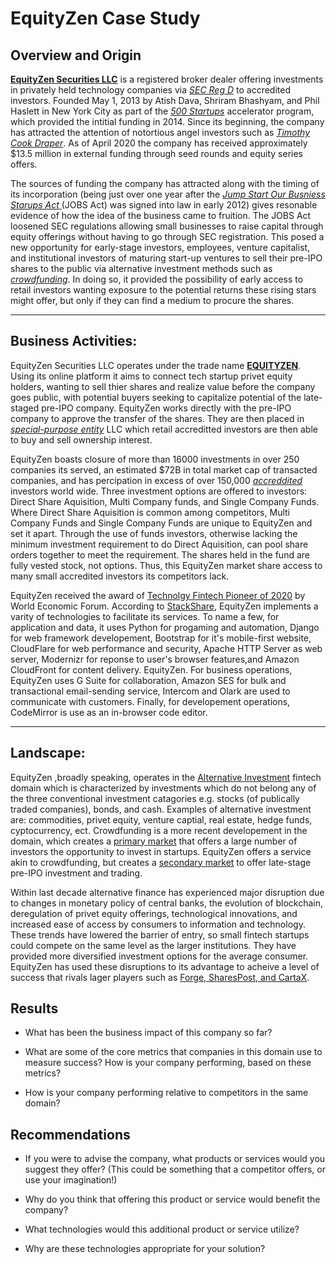 # EquityZen Case Study

## Overview and Origin

[**EquityZen Securities LLC**](https://brokercheck.finra.org/firm/summary/281820) is a registered broker dealer offering investments in privately held technology companies via [*SEC Reg D*](https://www.investopedia.com/terms/r/regulationd.asp) to accredited investors. Founded May 1, 2013 by Atish Dava, Shriram Bhashyam, and Phil Haslett in New York City as part of the [*500 Startups*](https://500.co/) accelerator program, which provided the intitial funding in 2014. Since its beginning, the company has attracted the attention of notortious angel investors such as [*Timothy Cook Draper*](https://en.wikipedia.org/wiki/Tim_Draper).  As of April 2020 the company has received approximately $13.5 million in external funding through seed rounds and equity series offers. 

 The sources of funding the company has attracted along with the timing of its incorporation (being  just over one year after the  [*Jump Start Our Busniess Starups Act*
](https://en.wikipedia.org/wiki/Jumpstart_Our_Business_Startups_Act) (JOBS Act)
was signed into law in early 2012) gives resonable evidence of how the idea of the business came to fruition.  The JOBS Act loosened SEC regulations allowing small businesses to raise capital through equity offerings without having to go through SEC registration. This posed a new opportunity for early-stage investors, employees, venture capitalist, and institutional investors of maturing start-up ventures to sell their pre-IPO shares to the public via alternative investment methods such as [*crowdfunding*](https://www.investopedia.com/terms/c/crowdfunding.asp).  In doing so, it provided the possibility of early access to retail investors wanting exposure to the potential returns these rising stars might offer, but only if they can find a medium to procure the shares.

---

## Business Activities:

EquityZen Securities LLC operates under the trade name [**EQUITYZEN**](https://equityzen.com/).  Using its online platform it aims to connect tech startup privet equity holders, wanting to sell thier shares and realize value before the company goes public, with potential buyers seeking to capitalize potential of the late-staged pre-IPO company.  EquityZen works directly with the pre-IPO company to approve the transfer of the shares. They are then placed in [*special-purpose entity*](https://en.wikipedia.org/wiki/Special-purpose_entity) LLC which retail accreditted investors are then able to buy and sell ownership interest.   

EquityZen boasts closure of more than 16000 investments in over 250 companies its served, an estimated $72B in total market cap of transacted companies, and has percipation in excess of over 150,000 [*accreddited*](https://www.investopedia.com/terms/a/accreditedinvestor.asp) investors world wide. Three investment options are offered to investors: Direct Share Aquisition, Multi Company funds, and Single Company Funds.  Where Direct Share Aquisition is common among competitors, Multi Company Funds and Single Company Funds are unique to EquityZen and set it apart.  Through the use of funds investors, otherwise lacking the minimum investment requirement to do Direct Aquisition, can pool share orders together to meet the requirement. The shares held in the fund are fully vested stock, not options.  Thus, this EquityZen market share access to many small accredited investors its competitors lack. 

EquityZen received the award of [Technolgy Fintech Pioneer of 2020](http://www.equityzen.com/knowledge-center/blog/wef-tech-pioneers/) by World Economic Forum. According to [StackShare](http://www.stackshare.io/equityzn/equityzen/), EquityZen implements a varity of technologies to facilitate its services.  To name a few, for application and data, it uses Python for progaming and automation, Django for web framework developement, Bootstrap for it's mobile-first website, CloudFlare for web performance and security, Apache HTTP Server as web server, Modernizr for reponse to user's browser features,and Amazon CloudFront for content delivery. EquityZen. For business operations, EquityZen uses G Suite for collaboration, Amazon SES for bulk and transactional email-sending service, Intercom and Olark are used to communicate with customers. Finally, for developement operations, CodeMirror is use as an in-browser code editor.

---

## Landscape:
EquityZen ,broadly speaking, operates in the [Alternative Investment](https://www.investopedia.com/terms/a/alternative_investment.asp#:~:text=Key%20Takeaways-,An%20alternative%20investment%20is%20a%20financial%20asset%20that%20does%20not,all%20examples%20of%20alternative%20investments)
 fintech domain which is characterized by  investments which do not belong any of the three conventional investment catagories e.g. stocks (of publically traded companies), bonds, and cash. Examples of alternative investment are: commodities, privet equity, venture captial, real estate, hedge funds, cyptocurrency, ect.  Crowdfunding is a more recent developement in the domain, which creates a [primary market](https://www.investopedia.com/terms/p/primarymarket.asp#:~:text=The%20primary%20market%20is%20where,example%20of%20a%20primary%20market) that offers a large number of investors the opportunity to invest in startups.  EquityZen offers a service akin to crowdfunding, but creates a [secondary market](https://www.investopedia.com/terms/s/secondarymarket.asp#:~:text=The%20secondary%20market%20is%20where,when%20they%20are%20first%20issued.) to offer late-stage pre-IPO investment and trading. 
 
 Within last decade alternative finance has experienced major disruption due to changes in monetary policy of central banks, the evolution of blockchain, deregulation of privet equity offerings, technological innovations, and increased ease of access by consumers to information and technology.  These trends have lowered the barrier of entry, so small fintech startups could compete on the same level as the larger institutions. They have provided more diversified investment options for the average consumer. EquityZen has used these disruptions to its advantage to acheive a level of success that rivals lager players such as [Forge, SharesPost, and CartaX](https://www.harnesswealth.com/articles/selling-your-startup-shares-comparison-secondary-stock-marketplaces/).




## Results

* What has been the business impact of this company so far?

* What are some of the core metrics that companies in this domain use to measure success? How is your company performing, based on these metrics?

* How is your company performing relative to competitors in the same domain?


## Recommendations

* If you were to advise the company, what products or services would you suggest they offer? (This could be something that a competitor offers, or use your imagination!)

* Why do you think that offering this product or service would benefit the company?

* What technologies would this additional product or service utilize?

* Why are these technologies appropriate for your solution?
```